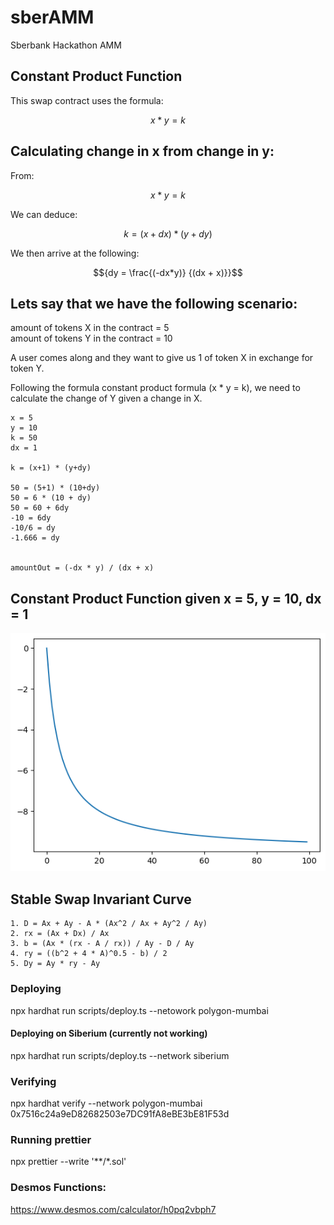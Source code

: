 # sberAMM

Sberbank Hackathon AMM

## Constant Product Function

This swap contract uses the formula:  

```math
{x * y = k}
``` 

## Calculating change in x from change in y:

From:  
```math
{x * y = k}
```

We can deduce:  
```math
{k = (x+dx) * (y+dy)} 
```  
  
We then arrive at the following:  
```math
{dy = \frac{(-dx*y)} {(dx + x)}}
```  


## Lets say that we have the following scenario:  

amount of tokens X in the contract = 5  
amount of tokens Y in the contract = 10  

A user comes along and they want to give us 1 of token X in exchange for token Y.

Following the formula constant product formula (x * y = k), we need to calculate the change of Y given a change in X.  

```
x = 5
y = 10
k = 50
dx = 1 

k = (x+1) * (y+dy)

50 = (5+1) * (10+dy)
50 = 6 * (10 + dy)
50 = 60 + 6dy
-10 = 6dy
-10/6 = dy
-1.666 = dy


amountOut = (-dx * y) / (dx + x)
```

## Constant Product Function given x = 5, y = 10, dx = 1

<p align="center">
   <img src="./doc/curve.png">
</p>

## Stable Swap Invariant Curve
```
1. D = Ax + Ay - A * (Ax^2 / Ax + Ay^2 / Ay)
2. rx = (Ax + Dx) / Ax
3. b = (Ax * (rx - A / rx)) / Ay - D / Ay
4. ry = ((b^2 + 4 * A)^0.5 - b) / 2
5. Dy = Ay * ry - Ay
```

### Deploying 
npx hardhat run scripts/deploy.ts --netowork polygon-mumbai

#### Deploying on Siberium (currently not working)
npx hardhat run scripts/deploy.ts --network siberium

### Verifying 
npx hardhat verify --network polygon-mumbai 0x7516c24a9eD82682503e7DC91fA8eBE3bE81F53d

### Running prettier
npx prettier --write '**/*.sol'


### Desmos Functions: 
https://www.desmos.com/calculator/h0pq2vbph7